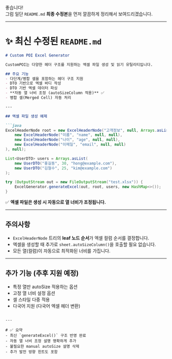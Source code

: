 좋습니다!  
그럼 일단 `README.md` **최종 수정본**을 먼저 깔끔하게 정리해서 보여드리겠습니다.

---

# ✨ 최신 수정된 `README.md`

```markdown
# Custom POI Excel Generator

CustomPOI는 다양한 헤더 구조를 지원하는 엑셀 파일 생성 및 읽기 유틸리티입니다.

## 주요 기능
- 다단계/병합 셀을 포함하는 헤더 구조 지원
- DTO 기반으로 엑셀 바디 작성
- DTO 기반 엑셀 데이터 파싱
- **자동 열 너비 조정 (autoSizeColumn 적용)** ✅
- 병합 셀(Merged Cell) 자동 처리

---

## 엑셀 파일 생성 예제

```java
ExcelHeaderNode root = new ExcelHeaderNode("고객정보", null, Arrays.asList(
    new ExcelHeaderNode("이름", "name", null, null),
    new ExcelHeaderNode("나이", "age", null, null),
    new ExcelHeaderNode("이메일", "email", null, null)
), null);

List<UserDTO> users = Arrays.asList(
    new UserDTO("홍길동", 30, "hong@example.com"),
    new UserDTO("김철수", 25, "kim@example.com")
);

try (OutputStream out = new FileOutputStream("test.xlsx")) {
    ExcelGenerator.generateExcel(out, root, users, new HashMap<>());
}
```

✅ **엑셀 파일은 생성 시 자동으로 열 너비가 조정됩니다.**

---

## 주의사항
- `ExcelHeaderNode` 트리의 **leaf 노드 순서**가 엑셀 컬럼 순서를 결정합니다.
- 엑셀을 생성할 때 추가로 `sheet.autoSizeColumn()`을 호출할 필요 없습니다.
- 모든 열(컬럼)이 자동으로 최적화된 너비를 가집니다.

---

## 추가 기능 (추후 지원 예정)
- 특정 열만 autoSize 적용하는 옵션
- 고정 열 너비 설정 옵션
- 셀 스타일 다중 적용
- 다국어 지원 (다국어 엑셀 헤더 변환)

```

---

# ✅ 요약
- 최신 `generateExcel()` 구조 반영 완료
- 자동 열 너비 조정 설명 명확하게 추가
- 불필요한 manual autoSize 설명 삭제
- 추가 발전 방향 힌트도 포함